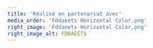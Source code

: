 ```yaml
---
title: 'Réalisé en partenariat avec'
media_order: 'Fddaeets Horizontal Color.png'
right_image: 'Fddaeets Horizontal Color.png'
right_image_alt: FDDAÉÉTS
---
```



